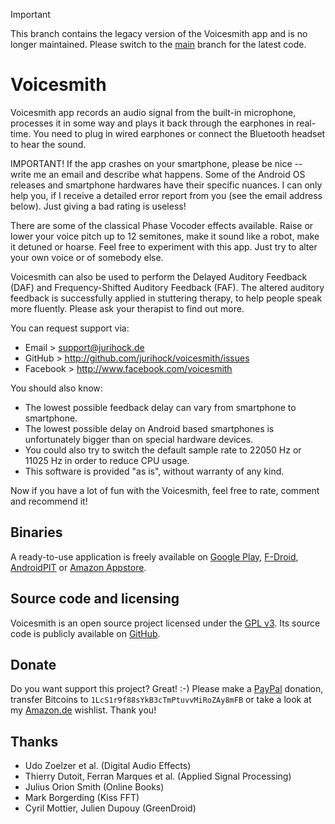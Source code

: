 > [!IMPORTANT]
> This branch contains the legacy version of the Voicesmith app and is no longer maintained.
> Please switch to the [main](https://github.com/jurihock/voicesmith/tree/main) branch for the latest code.

Voicesmith
==========

Voicesmith app records an audio signal from the built-in microphone, processes it in some way and plays it back through the earphones in real-time. You need to plug in wired earphones or connect the Bluetooth headset to hear the sound.

IMPORTANT! If the app crashes on your smartphone, please be nice -- write me an email and describe what happens. Some of the Android OS releases and smartphone hardwares have their specific nuances. I can only help you, if I receive a detailed error report from you (see the email address below). Just giving a bad rating is useless!

There are some of the classical Phase Vocoder effects available. Raise or lower your voice pitch up to 12 semitones, make it sound like a robot, make it detuned or hoarse. Feel free to experiment with this app. Just try to alter your own voice or of somebody else.

Voicesmith can also be used to perform the Delayed Auditory Feedback (DAF) and Frequency-Shifted Auditory Feedback (FAF). The altered auditory feedback is successfully applied in stuttering therapy, to help people speak more fluently. Please ask your therapist to find out more.

You can request support via:

* Email > support@jurihock.de
* GitHub > http://github.com/jurihock/voicesmith/issues
* Facebook > http://www.facebook.com/voicesmith

You should also know:

* The lowest possible feedback delay can vary from smartphone to smartphone.
* The lowest possible delay on Android based smartphones is unfortunately bigger than on special hardware devices.
* You could also try to switch the default sample rate to 22050 Hz or 11025 Hz in order to reduce CPU usage.
* This software is provided "as is", without warranty of any kind.

Now if you have a lot of fun with the Voicesmith, feel free to rate, comment and recommend it!

Binaries
--------

A ready-to-use application is freely available on [Google Play](http://play.google.com/store/apps/details?id=de.jurihock.voicesmith), [F-Droid](http://f-droid.org/repository/browse/?fdid=de.jurihock.voicesmith), [AndroidPIT](http://www.androidpit.com/en/android/market/apps/app/de.jurihock.voicesmith) or [Amazon Appstore](http://www.amazon.com/gp/product/B009JBZ4X4).

Source code and licensing
-------------------------

Voicesmith is an open source project licensed under the [GPL v3](http://www.gnu.org/licenses/gpl.html). Its source code is publicly available on [GitHub](http://github.com/jurihock/voicesmith).

Donate
------

Do you want support this project? Great! :-) Please make a [PayPal](https://www.paypal.com/cgi-bin/webscr?cmd=_s-xclick&hosted_button_id=RDZAFKVYQJYFA) donation, transfer Bitcoins to `1LcS1r9f88sYkB3cTmPtuvvMiRoZAy8mFB` or take a look at my [Amazon.de](http://www.amazon.de/registry/wishlist/32GEAFNKPX67Y) wishlist. Thank you!

Thanks
------

* Udo Zoelzer et al. (Digital Audio Effects)
* Thierry Dutoit, Ferran Marques et al. (Applied Signal Processing)
* Julius Orion Smith (Online Books)
* Mark Borgerding (Kiss FFT)
* Cyril Mottier, Julien Dupouy (GreenDroid)
